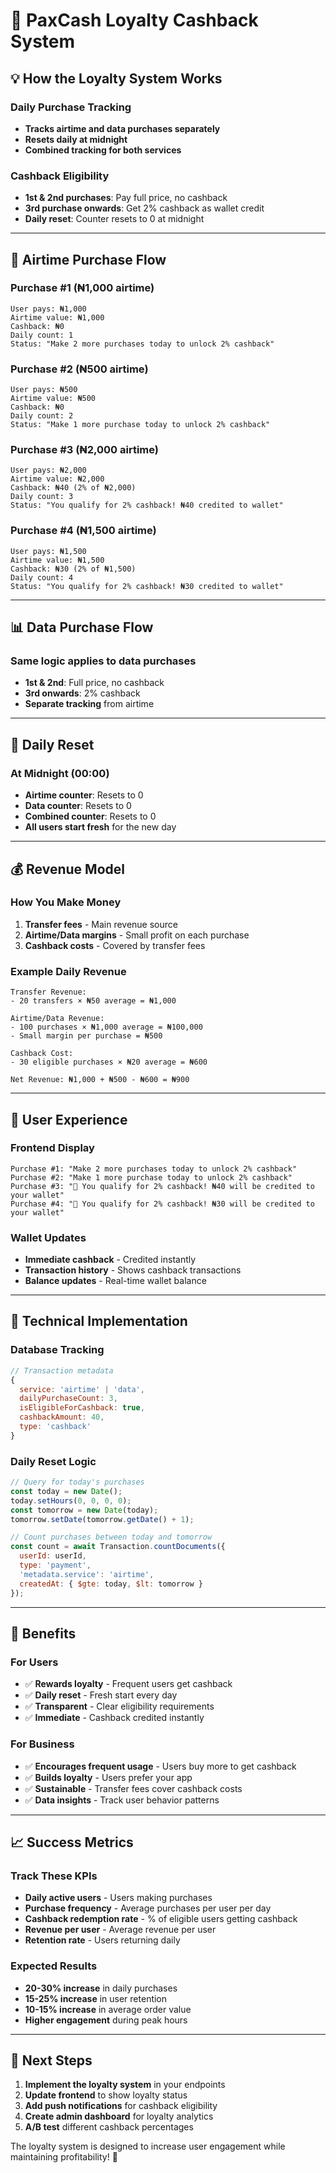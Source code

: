 # 🎯 PaxCash Loyalty Cashback System

## 💡 **How the Loyalty System Works**

### **Daily Purchase Tracking**
- **Tracks airtime and data purchases separately**
- **Resets daily at midnight**
- **Combined tracking for both services**

### **Cashback Eligibility**
- **1st & 2nd purchases**: Pay full price, no cashback
- **3rd purchase onwards**: Get 2% cashback as wallet credit
- **Daily reset**: Counter resets to 0 at midnight

---

## 📱 **Airtime Purchase Flow**

### **Purchase #1 (₦1,000 airtime)**
```
User pays: ₦1,000
Airtime value: ₦1,000
Cashback: ₦0
Daily count: 1
Status: "Make 2 more purchases today to unlock 2% cashback"
```

### **Purchase #2 (₦500 airtime)**
```
User pays: ₦500
Airtime value: ₦500
Cashback: ₦0
Daily count: 2
Status: "Make 1 more purchase today to unlock 2% cashback"
```

### **Purchase #3 (₦2,000 airtime)**
```
User pays: ₦2,000
Airtime value: ₦2,000
Cashback: ₦40 (2% of ₦2,000)
Daily count: 3
Status: "You qualify for 2% cashback! ₦40 credited to wallet"
```

### **Purchase #4 (₦1,500 airtime)**
```
User pays: ₦1,500
Airtime value: ₦1,500
Cashback: ₦30 (2% of ₦1,500)
Daily count: 4
Status: "You qualify for 2% cashback! ₦30 credited to wallet"
```

---

## 📊 **Data Purchase Flow**

### **Same logic applies to data purchases**
- **1st & 2nd**: Full price, no cashback
- **3rd onwards**: 2% cashback
- **Separate tracking** from airtime

---

## 🔄 **Daily Reset**

### **At Midnight (00:00)**
- **Airtime counter**: Resets to 0
- **Data counter**: Resets to 0
- **Combined counter**: Resets to 0
- **All users start fresh** for the new day

---

## 💰 **Revenue Model**

### **How You Make Money**
1. **Transfer fees** - Main revenue source
2. **Airtime/Data margins** - Small profit on each purchase
3. **Cashback costs** - Covered by transfer fees

### **Example Daily Revenue**
```
Transfer Revenue:
- 20 transfers × ₦50 average = ₦1,000

Airtime/Data Revenue:
- 100 purchases × ₦1,000 average = ₦100,000
- Small margin per purchase = ₦500

Cashback Cost:
- 30 eligible purchases × ₦20 average = ₦600

Net Revenue: ₦1,000 + ₦500 - ₦600 = ₦900
```

---

## 🎯 **User Experience**

### **Frontend Display**
```
Purchase #1: "Make 2 more purchases today to unlock 2% cashback"
Purchase #2: "Make 1 more purchase today to unlock 2% cashback"
Purchase #3: "🎉 You qualify for 2% cashback! ₦40 will be credited to your wallet"
Purchase #4: "🎉 You qualify for 2% cashback! ₦30 will be credited to your wallet"
```

### **Wallet Updates**
- **Immediate cashback** - Credited instantly
- **Transaction history** - Shows cashback transactions
- **Balance updates** - Real-time wallet balance

---

## 🔧 **Technical Implementation**

### **Database Tracking**
```javascript
// Transaction metadata
{
  service: 'airtime' | 'data',
  dailyPurchaseCount: 3,
  isEligibleForCashback: true,
  cashbackAmount: 40,
  type: 'cashback'
}
```

### **Daily Reset Logic**
```javascript
// Query for today's purchases
const today = new Date();
today.setHours(0, 0, 0, 0);
const tomorrow = new Date(today);
tomorrow.setDate(tomorrow.getDate() + 1);

// Count purchases between today and tomorrow
const count = await Transaction.countDocuments({
  userId: userId,
  type: 'payment',
  'metadata.service': 'airtime',
  createdAt: { $gte: today, $lt: tomorrow }
});
```

---

## 🚀 **Benefits**

### **For Users**
- ✅ **Rewards loyalty** - Frequent users get cashback
- ✅ **Daily reset** - Fresh start every day
- ✅ **Transparent** - Clear eligibility requirements
- ✅ **Immediate** - Cashback credited instantly

### **For Business**
- ✅ **Encourages frequent usage** - Users buy more to get cashback
- ✅ **Builds loyalty** - Users prefer your app
- ✅ **Sustainable** - Transfer fees cover cashback costs
- ✅ **Data insights** - Track user behavior patterns

---

## 📈 **Success Metrics**

### **Track These KPIs**
- **Daily active users** - Users making purchases
- **Purchase frequency** - Average purchases per user per day
- **Cashback redemption rate** - % of eligible users getting cashback
- **Revenue per user** - Average revenue per user
- **Retention rate** - Users returning daily

### **Expected Results**
- **20-30% increase** in daily purchases
- **15-25% increase** in user retention
- **10-15% increase** in average order value
- **Higher engagement** during peak hours

---

## 🎯 **Next Steps**

1. **Implement the loyalty system** in your endpoints
2. **Update frontend** to show loyalty status
3. **Add push notifications** for cashback eligibility
4. **Create admin dashboard** for loyalty analytics
5. **A/B test** different cashback percentages

The loyalty system is designed to increase user engagement while maintaining profitability! 🚀





